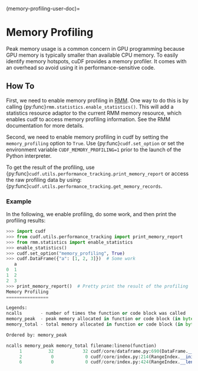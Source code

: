 (memory-profiling-user-doc)=

# Memory Profiling

Peak memory usage is a common concern in GPU programming because GPU memory is typically smaller than available CPU memory. To easily identify memory hotspots, cuDF provides a memory profiler. It comes with an overhead so avoid using it in performance-sensitive code.

## How To

First, we need to enable memory profiling in [RMM](https://docs.rapids.ai/api/rmm/stable/guide/). One way to do this is by calling {py:func}`rmm.statistics.enable_statistics()`. This will add a statistics resource adaptor to the current RMM memory resource, which enables cudf to access memory profiling information. See the RMM documentation for more details.

Second, we need to enable memory profiling in cudf by setting the `memory_profiling` option to `True`. Use {py:func}`cudf.set_option` or set the environment variable ``CUDF_MEMORY_PROFILING=1`` prior to the launch of the Python interpreter.

To get the result of the profiling, use {py:func}`cudf.utils.performance_tracking.print_memory_report` or access the raw profiling data by using: {py:func}`cudf.utils.performance_tracking.get_memory_records`.

### Example
In the following, we enable profiling, do some work, and then print the profiling results:

```python
>>> import cudf
>>> from cudf.utils.performance_tracking import print_memory_report
>>> from rmm.statistics import enable_statistics
>>> enable_statistics()
>>> cudf.set_option("memory_profiling", True)
>>> cudf.DataFrame({"a": [1, 2, 3]})  # Some work
   a
0  1
1  2
2  3
>>> print_memory_report()  # Pretty print the result of the profiling
Memory Profiling
================

Legends:
ncalls       - number of times the function or code block was called
memory_peak  - peak memory allocated in function or code block (in bytes)
memory_total - total memory allocated in function or code block (in bytes)

Ordered by: memory_peak

ncalls memory_peak memory_total filename:lineno(function)
     1          32           32 cudf/core/dataframe.py:690(DataFrame.__init__)
     2           0            0 cudf/core/index.py:214(RangeIndex.__init__)
     6           0            0 cudf/core/index.py:424(RangeIndex.__len__)
```

